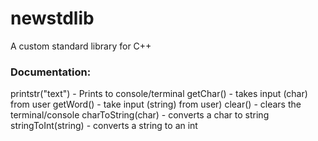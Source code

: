 # newstdlib
A custom standard library for C++

### Documentation:
printstr("text") - Prints to console/terminal
getChar() - takes input (char) from user
getWord() - take input (string) from user)
clear() - clears the terminal/console
charToString(char) - converts a char to string
stringToInt(string) - converts a string to an int
